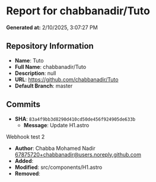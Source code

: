 # Report for chabbanadir/Tuto

**Generated at:** 2/10/2025, 3:07:27 PM

## Repository Information
- **Name**: Tuto
- **Full Name**: chabbanadir/Tuto
- **Description**: null
- **URL**: https://github.com/chabbanadir/Tuto
- **Default Branch**: master

## Commits
- **SHA**: `83a4f9bb3d8290d410cd50de456f924905de633b`
  - **Message**: Update H1.astro

Webhook test 2
  - **Author**: Chabba Mohamed Nadir <67875720+chabbanadir@users.noreply.github.com>
  - **Added**: 
  - **Modified**: src/components/H1.astro
  - **Removed**: 

